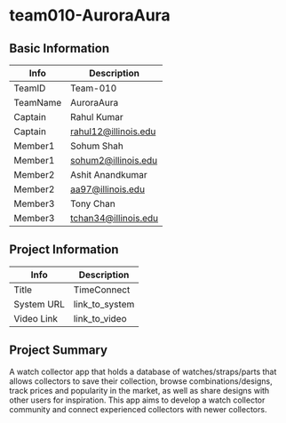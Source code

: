 
# team010-AuroraAura

## Basic Information

|   Info      |        Description     |
| ----------- | ---------------------- |
| TeamID      |        Team-010        |
| TeamName    |        AuroraAura      |
| Captain     |        Rahul Kumar     |
| Captain     |  rahul12@illinois.edu  |
| Member1     |        Sohum Shah      |
| Member1     |   sohum2@illinois.edu  |
| Member2     |     Ashit Anandkumar   |
| Member2     |  aa97@illinois.edu     |
| Member3     |        Tony Chan       |
| Member3     |  tchan34@illinois.edu  |

## Project Information

|   Info      |        Description     |
| ----------- | ---------------------- |
|  Title      |       TimeConnect      |
| System URL  |      link_to_system    |
| Video Link  |      link_to_video     |

## Project Summary

A watch collector app that holds a database of watches/straps/parts that allows collectors to save their collection, browse combinations/designs, track prices and popularity in the market, as well as share designs with other users for inspiration. This app aims to develop a watch collector community and connect experienced collectors with newer collectors.
